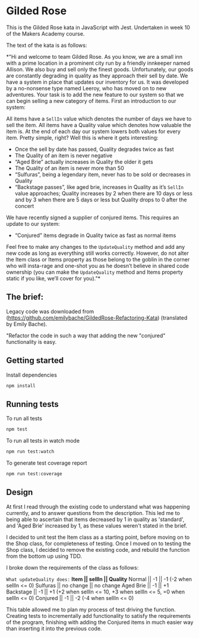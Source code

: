 # Gilded Rose

This is the Gilded Rose kata in JavaScript with Jest. Undertaken in week 10 of the Makers Academy course.

The text of the kata is as follows:

*"Hi and welcome to team Gilded Rose. As you know, we are a small inn with a prime location in a prominent city run by a friendly innkeeper named Allison. We also buy and sell only the finest goods. Unfortunately, our goods are constantly degrading in quality as they approach their sell by date. We have a system in place that updates our inventory for us. It was developed by a no-nonsense type named Leeroy, who has moved on to new adventures. Your task is to add the new feature to our system so that we can begin selling a new category of items. First an introduction to our system:

All items have a `SellIn` value which denotes the number of days we have to sell the item. All items have a Quality value which denotes how valuable the item is. At the end of each day our system lowers both values for every item. Pretty simple, right? Well this is where it gets interesting:

- Once the sell by date has passed, Quality degrades twice as fast
- The Quality of an item is never negative
- “Aged Brie” actually increases in Quality the older it gets
- The Quality of an item is never more than 50
- “Sulfuras”, being a legendary item, never has to be sold or decreases in Quality
- “Backstage passes”, like aged brie, increases in Quality as it’s `SellIn` value approaches; Quality increases by 2 when there are 10 days or less and by 3 when there are 5 days or less but Quality drops to 0 after the concert

We have recently signed a supplier of conjured items. This requires an update to our system:

* “Conjured” items degrade in Quality twice as fast as normal items

Feel free to make any changes to the `UpdateQuality` method and add any new code as long as everything still works correctly. However, do not alter the Item class or Items property as those belong to the goblin in the corner who will insta-rage and one-shot you as he doesn’t believe in shared code ownership (you can make the `UpdateQuality` method and Items property static if you like, we’ll cover for you)."*

## The brief:

Legacy code was downloaded from (https://github.com/emilybache/GildedRose-Refactoring-Kata) (translated by Emily Bache).

"Refactor the code in such a way that adding the new "conjured" functionality is easy.

## Getting started

Install dependencies

```sh
npm install
```

## Running tests

To run all tests

```sh
npm test
```

To run all tests in watch mode

```sh
npm run test:watch
```

To generate test coverage report

```sh
npm run test:coverage
```

## Design

At first I read through the existing code to understand what was happening currently, and to answer questions from the description. This led me to being able to ascertain that items decreased by 1 in quality as 'standard', and 'Aged Brie' increased by 1, as these values weren't stated in the brief.

I decided to unit test the Item class as a starting point, before moving on to the Shop class, for completeness of testing. Once I moved on to testing the Shop class, I decided to remove the existing code, and rebuild the function from the bottom up using TDD.

I broke down the requirements of the class as follows:

`What updateQuality does:`
**Item      || sellIn    || Quality**
Normal    || -1        || -1 (-2 when sellIn <= 0)
Sulfuras  || no change || no change
Aged Brie || -1        || +1
Backstage || -1        || +1 (+2 when sellIn <= 10, +3 when sellIn <= 5, =0 when sellIn <= 0)
Conjured  || -1        || -2 (-4 when sellIn <= 0)

This table allowed me to plan my process of test driving the function. Creating tests to incrementally add functionality to satisfy the requirements of the program, finishing with adding the Conjured items in much easier way than inserting it into the previous code.
